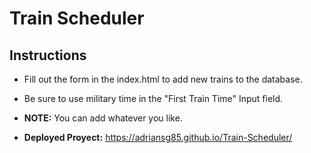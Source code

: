 # Train Scheduler

## Instructions

- Fill out the form in the index.html to add new trains to the database.
- Be sure to use military time in the "First Train Time" Input field.

- **NOTE:** You can add whatever you like.

- **Deployed Proyect:** https://adriansg85.github.io/Train-Scheduler/
